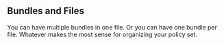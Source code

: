 ## Bundles and Files

You can have multiple bundles in one file. Or you can have one bundle
per file. Whatever makes the most sense for organizing your policy set.

